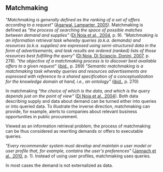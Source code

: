 ## Matchmaking

<!--
Top-N recommendation
-->

*"Matchmaking is generally defined as the ranking of a set of offers according to a request"* ([Agarwal, Lamparter, 2005](#Agarwal2005)).
Matchmaking is defined as *"the process of searching the space of possible matches between demand and supplies"* ([Di Noia et al., 2004](#DiNoia2004), p. 9).
*"Matchmaking is an information retrieval task whereby queries (a.k.a. demands) and resources (a.k.a. supplies) are expressed using semi-structured data in the form of advertisements, and task results are ordered (ranked) lists of those resources best fulfilling the query"* ([Di Noia, Di Sciascio, Donini, 2007](#DiNoia2007), p. 278).
*"the objective of a matchmaking process is to discover best available offers to a given request"* ([ibid.](#DiNoia2007), p. 269)
*"Semantic matchmaking is a matchmaking task whereby queries and resources advertisements are expressed  with reference to a shared specification of a conceptualization for the knowledge domain at hand, i.e., an         ontology"* ([ibid.](#DiNoia2007), p. 270)

In matchmaking *"the choice of which is the data, and which is the query depends just on the point of view"* ([Di Noia et al., 2004](#DiNoia2004)).
Both data describing supply and data about demand can be turned either into queries or into queried data.
To illustrate the inverse direction, matchmaking can provide, for example, alerts to companies about relevant business opportunities in public procurement. 

Viewed as an information retrieval problem, the process of matchmaking can be thus considered as rewriting demands or offers to executable queries.

<!-- Distinction between matchmaking and recommender systems -->

*"Every recommender system must develop and maintain a user model or user profile that, for example, contains    the user's preferences"* ([Jannach et al., 2010](#Jannach2010), p. 1).
Instead of using user profiles, matchmaking uses queries.

<!-- Reification of demand -->

In most cases the demand is not externalized as data.

<!--
Calls for tenders are queries.
Matchmaking mediates between offers and demands.
Semantic matchmaking requires semantic level of agreement between offers and demands.
In order to be able to compare their descriptions, they need to share the same semantics ([González-Castillo, Trastour, Bartolini, 2001](#GonzalezCastillo2001)).

Public contracts ~ history of queries ~ query log

Description logics: query is formulated as a class of matches
- Matches tested via subsumption (or satisfiability of constraints)

Matchmaking dates back to 1990s (e.g., <https://www.ijcai.org/Proceedings/95-1/Papers/088.pdf>).
- Based e.g., on KQML
- Declarative forward-chaining rules

Subscription to streams
- Notifications

Advertisements and queries
- Inverse perspective possible

Push-based recommendations ~ matchmaking subscriptions
- Proactive recommendation: *"A proactive recommender system pushes recommendations to the user when the current situation seems appropriate, without explicit user request."* (<http://pema2011.cs.ucl.ac.uk/papers/pema2011_vico.pdf>)
-->
